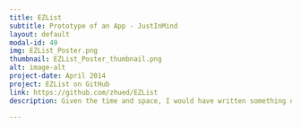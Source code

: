 ```yaml
---
title: EZList
subtitle: Prototype of an App - JustInMind
layout: default
modal-id: 49
img: EZList_Poster.png
thumbnail: EZList_Poster_thumbnail.png
alt: image-alt
project-date: April 2014
project: EZList on GitHub
link: https://github.com/zhued/EZList
description: Given the time and space, I would have written something on this by now

---
```

